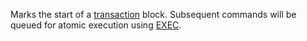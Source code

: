 Marks the start of a [transaction][tt] block.
Subsequent commands will be queued for atomic execution using [EXEC](/commands/exec).

[tt]: /topics/transactions

